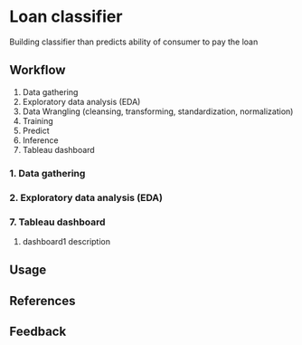 # Loan classifier
Building classifier than predicts ability of consumer to pay the loan 

## Workflow
1. Data gathering
2. Exploratory data analysis (EDA)
3. Data Wrangling (cleansing, transforming, standardization, normalization)
4. Training
5. Predict
6. Inference
7. Tableau dashboard

### 1. Data gathering

### 2. Exploratory data analysis (EDA)


### 7. Tableau dashboard

1. dashboard1
description

## Usage

## References

## Feedback
